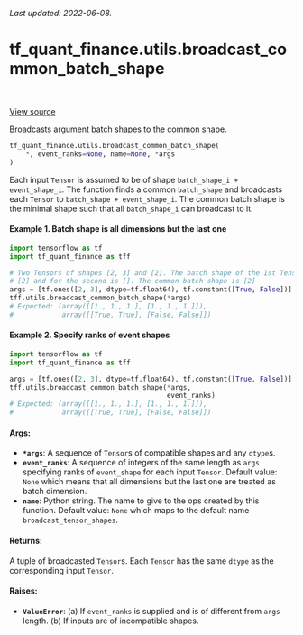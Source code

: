 <!--
This file is generated by a tool. Do not edit directly.
For open-source contributions the docs will be updated automatically.
-->

*Last updated: 2022-06-08.*

<div itemscope itemtype="http://developers.google.com/ReferenceObject">
<meta itemprop="name" content="tf_quant_finance.utils.broadcast_common_batch_shape" />
<meta itemprop="path" content="Stable" />
</div>

# tf_quant_finance.utils.broadcast_common_batch_shape

<!-- Insert buttons and diff -->

<table class="tfo-notebook-buttons tfo-api" align="left">
</table>

<a target="_blank" href="https://github.com/google/tf-quant-finance/blob/master/tf_quant_finance/utils/shape_utils.py">View source</a>



Broadcasts argument batch shapes to the common shape.

```python
tf_quant_finance.utils.broadcast_common_batch_shape(
    *, event_ranks=None, name=None, *args
)
```



<!-- Placeholder for "Used in" -->

Each input `Tensor` is assumed to be of shape `batch_shape_i + event_shape_i`.
The function finds a common `batch_shape` and broadcasts each `Tensor` to
`batch_shape + event_shape_i`. The common batch shape is the minimal shape
such that all `batch_shape_i` can broadcast to it.

#### Example 1. Batch shape is all dimensions but the last one
```python
import tensorflow as tf
import tf_quant_finance as tff

# Two Tensors of shapes [2, 3] and [2]. The batch shape of the 1st Tensor is
# [2] and for the second is []. The common batch shape is [2]
args = [tf.ones([2, 3], dtype=tf.float64), tf.constant([True, False])]
tff.utils.broadcast_common_batch_shape(*args)
# Expected: (array([[1., 1., 1.], [1., 1., 1.]]),
#            array([[True, True], [False, False]])
```

#### Example 2. Specify ranks of event shapes
```python
import tensorflow as tf
import tf_quant_finance as tff

args = [tf.ones([2, 3], dtype=tf.float64), tf.constant([True, False])]
tff.utils.broadcast_common_batch_shape(*args,
                                       event_ranks)
# Expected: (array([[1., 1., 1.], [1., 1., 1.]]),
#            array([[True, True], [False, False]])
```

#### Args:


* <b>`*args`</b>: A sequence of `Tensor`s of compatible shapes and any `dtype`s.
* <b>`event_ranks`</b>: A sequence of integers of the same length as `args` specifying
  ranks of `event_shape` for each input `Tensor`.
  Default value: `None` which means that all dimensions but the last one
  are treated as batch dimension.
* <b>`name`</b>: Python string. The name to give to the ops created by this function.
  Default value: `None` which maps to the default name
  `broadcast_tensor_shapes`.


#### Returns:

A tuple of broadcasted `Tensor`s. Each `Tensor` has the same `dtype` as the
corresponding input `Tensor`.



#### Raises:


* <b>`ValueError`</b>:   (a) If `event_ranks` is supplied and is of different from `args` length.
  (b) If inputs are of incompatible shapes.